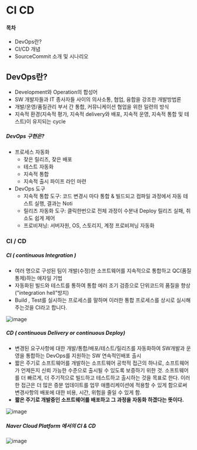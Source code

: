 # CI CD

#### 목차

- DevOps란?
- CI/CD 개념
- SourceCommit 소개 및 시나리오





## DevOps란?

- Development와 Operation의 합성어
- SW 개발자들과 IT 종사자들 사이의 의사소통, 협업, 융합을 강조한 개발방법론
- 개발/운영/품질관리 부서 간 통합, 커뮤니케이션 협업을 위한 일련의 방식
- 지속적 환경(지속적 평가, 지속적 delivery와 배포, 지속적 운영, 지속적 통합 및 테스트)이 유지되는 cycle

##### DevOps 구현은?

- 프로세스 자동화
  - 잦은 릴리즈, 잦은 배포
  - 테스트 자동화
  - 지속적 통합
  - 지속적 출시 파이프 라인 마련
- DevOps 도구
  - 지속적 통합 도구: 코드 변경시 마다 통합 & 빌드되고 컴파일 과정에서 자동 테스트 실행, 결과는 Noti
  - 릴리즈 자동화 도구: 클릭한번으로 전체 과정이 수분내 Deploy 릴리즈 실패, 취소도 쉽게 제어
  - 프로비져닝: 서버자원, OS, 스토리지, 계정 프로비져닝 자동화





### CI / CD

##### CI ( continuous Integration )

- 여러 명으로 구성된 팀이 개발(수정)한 소프트웨어를 지속적으로 통합하고 QC(품질통제)하는 애자일 기법
- 자동화된 빌드와 테스트를 통하여 통합 에러 조기 검증으로 단위코드의 품질을 향상("integration hell"방지)
- Build , Test를 실시하는 프로세스를 말하며 이러한 통합 프로세스를 상시로 실시해 주는것을 CI라고 합니다.

![image](https://user-images.githubusercontent.com/55625864/87226658-30f1fa80-c3d0-11ea-9a0b-ea2adbf057a0.png)



##### CD ( continuous Delivery or continuous Deploy)

- 변경된 요구사항에 대한 개발/통합/배포/테스트/릴리즈를 자동화하여 SW개발과 운영을 통합하는 DevOps를 지원하는 SW 연속적인배포 출시
- 짧은 주기로 소프트웨어를 개발하는 소프트웨어 공학적 접근의 하나로, 소프트웨어가 언제든지 신뢰 가능한 수준으로 출시될 수 있도록 보증하기 위한 것. 소프트웨어를 더 빠르게, 더 주기적으로 빌드하고 테스트하고 출시하는 것을 목표로 한다. 이러한 접근은 더 많은 증분 업데이트를 업무 애플리케이션에 적용할 수 있게 함으로써 변경사항의 배포에 대한 비용, 시간, 위험을 줄일 수 있게 함.
- **짧은 주기로 개발중인 소프트웨어를 배포하고 그 과정을 자동화 하겠다는 뜻이다.**

![image](https://user-images.githubusercontent.com/55625864/87226756-e2912b80-c3d0-11ea-962c-dbdd50ed523e.png)

##### Naver Cloud Platform 에서의 CI & CD

![image](https://user-images.githubusercontent.com/55625864/87226854-8d094e80-c3d1-11ea-84f4-ec6397e654e1.png)